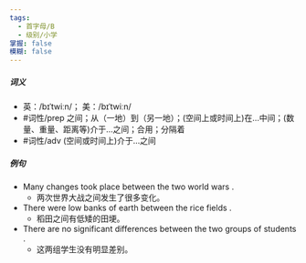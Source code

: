 ```yaml
---
tags:
  - 首字母/B
  - 级别/小学
掌握: false
模糊: false
---
```

##### 词义
- 英：/bɪˈtwiːn/； 美：/bɪˈtwiːn/
- #词性/prep  之间；从（一地）到（另一地）；(空间上或时间上)在…中间；(数量、重量、距离等)介于…之间；合用；分隔着
- #词性/adv  (空间或时间上)介于…之间
##### 例句
- Many changes took place between the two world wars .
	- 两次世界大战之间发生了很多变化。
- There were low banks of earth between the rice fields .
	- 稻田之间有低矮的田埂。
- There are no significant differences between the two groups of students .
	- 这两组学生没有明显差别。
